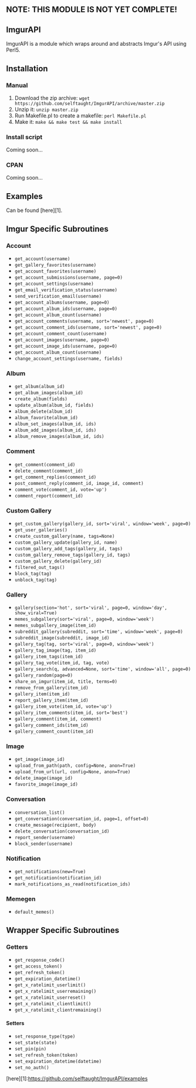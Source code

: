 ## NOTE: THIS MODULE IS NOT YET COMPLETE!

## ImgurAPI

ImgurAPI is a module which wraps around and abstracts Imgur's API using Perl5. 

## Installation

### Manual 

1. Download the zip archive: `wget https://github.com/selftaught/ImgurAPI/archive/master.zip`
2. Unzip it: `unzip master.zip`
3. Run Makefile.pl to create a makefile: `perl Makefile.pl`
4. Make it: `make && make test && make install`

### Install script

Coming soon...

### CPAN

Coming soon... 

## Examples

Can be found [here][1].

## Imgur Specific Subroutines

### Account

- `get_account(username)`
- `get_gallery_favorites(username)`
- `get_account_favorites(username)`
- `get_account_submissions(username, page=0)`
- `get_account_settings(username)`
- `get_email_verification_status(username)`
- `send_verification_email(username)`
- `get_account_albums(username, page=0)`
- `get_account_album_ids(username, page=0)`
- `get_account_album_count(username)`
- `get_account_comments(username, sort='newest', page=0)`
- `get_account_comment_ids(username, sort='newest', page=0)`
- `get_account_comment_count(username)`
- `get_account_images(username, page=0)`
- `get_account_image_ids(username, page=0)`
- `get_account_album_count(username)`
- `change_account_settings(username, fields)`

### Album

- `get_album(album_id)`
- `get_album_images(album_id)`
- `create_album(fields)`
- `update_album(album_id, fields)`
- `album_delete(album_id)`
- `album_favorite(album_id)`
- `album_set_images(album_id, ids)`
- `album_add_images(album_id, ids)`
- `album_remove_images(album_id, ids)`

### Comment

- `get_comment(comment_id)`
- `delete_comment(comment_id)`
- `get_comment_replies(comment_id)`
- `post_comment_reply(comment_id, image_id, comment)`
- `comment_vote(comment_id, vote='up')`
- `comment_report(comment_id)`

### Custom Gallery

- `get_custom_gallery(gallery_id, sort='viral', window='week', page=0)`
- `get_user_galleries()`
- `create_custom_gallery(name, tags=None)`
- `custom_gallery_update(gallery_id, name)`
- `custom_gallery_add_tags(gallery_id, tags)`
- `custom_gallery_remove_tags(gallery_id, tags)`
- `custom_gallery_delete(gallery_id)`
- `filtered_out_tags()`
- `block_tag(tag)`
- `unblock_tag(tag)`

### Gallery

- `gallery(section='hot', sort='viral', page=0, window='day', show_viral=True)`
- `memes_subgallery(sort='viral', page=0, window='week')`
- `memes_subgallery_image(item_id)`
- `subreddit_gallery(subreddit, sort='time', window='week', page=0)`
- `subreddit_image(subreddit, image_id)`
- `gallery_tag(tag, sort='viral', page=0, window='week')`
- `gallery_tag_image(tag, item_id)`
- `gallery_item_tags(item_id)`
- `gallery_tag_vote(item_id, tag, vote)`
- `gallery_search(q, advanced=None, sort='time', window='all', page=0)`
- `gallery_random(page=0)`
- `share_on_imgur(item_id, title, terms=0)`
- `remove_from_gallery(item_id)`
- `gallery_item(item_id)`
- `report_gallery_item(item_id)`
- `gallery_item_vote(item_id, vote='up')`
- `gallery_item_comments(item_id, sort='best')`
- `gallery_comment(item_id, comment)`
- `gallery_comment_ids(item_id)`
- `gallery_comment_count(item_id)`

### Image

- `get_image(image_id)`
- `upload_from_path(path, config=None, anon=True)`
- `upload_from_url(url, config=None, anon=True)`
- `delete_image(image_id)`
- `favorite_image(image_id)`

### Conversation

- `conversation_list()`
- `get_conversation(conversation_id, page=1, offset=0)`
- `create_message(recipient, body)`
- `delete_conversation(conversation_id)`
- `report_sender(username)`
- `block_sender(username)`

### Notification

- `get_notifications(new=True)`
- `get_notification(notification_id)`
- `mark_notifications_as_read(notification_ids)`

### Memegen

- `default_memes()`

## Wrapper Specific Subroutines

### Getters

- `get_response_code()`
- `get_access_token()`
- `get_refresh_token()`
- `get_expiration_datetime()`
- `get_x_ratelimit_userlimit()`
- `get_x_ratelimit_userremaining()`
- `get_x_ratelimit_userreset()`
- `get_x_ratelimit_clientlimit()`
- `get_x_ratelimit_clientremaining()`

#### Setters
 - `set_response_type(type)`
 - `set_state(state)`
 - `set_pin(pin)`
 - `set_refresh_token(token)`
 - `set_expiration_datetime(datetime)`
 - `set_no_auth()`
 
 [here][1]:https://github.com/selftaught/ImgurAPI/examples

